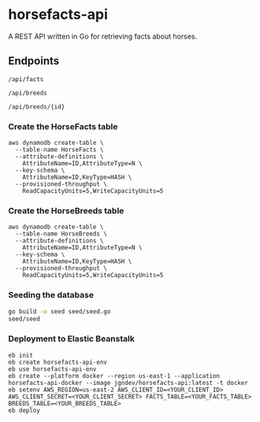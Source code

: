 # horsefacts-api

A REST API written in Go for retrieving facts about horses.

## Endpoints

`/api/facts`

`/api/breeds`

`/api/breeds/{id}`


### Create the HorseFacts table

```
aws dynamodb create-table \
  --table-name HorseFacts \
  --attribute-definitions \
    AttributeName=ID,AttributeType=N \
  --key-schema \
    AttributeName=ID,KeyType=HASH \
  --provisioned-throughput \
    ReadCapacityUnits=5,WriteCapacityUnits=5
```

### Create the HorseBreeds table

```
aws dynamodb create-table \
  --table-name HorseBreeds \
  --attribute-definitions \
    AttributeName=ID,AttributeType=N \
  --key-schema \
    AttributeName=ID,KeyType=HASH \
  --provisioned-throughput \
    ReadCapacityUnits=5,WriteCapacityUnits=5
```


### Seeding the database

```bash
go build -o seed seed/seed.go
seed/seed

```

### Deployment to Elastic Beanstalk

```
eb init
eb create horsefacts-api-env
eb use horsefacts-api-env
eb create --platform docker --region us-east-1 --application horsefacts-api-docker --image jgndev/horsefacts-api:latest -t docker
eb setenv AWS_REGION=us-east-2 AWS_CLIENT_ID=<YOUR_CLIENT_ID> AWS_CLIENT_SECRET=<YOUR_CLIENT_SECRET> FACTS_TABLE=<YOUR_FACTS_TABLE> BREEDS_TABLE=<YOUR_BREEDS_TABLE>
eb deploy
```
